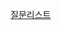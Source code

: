 [질문리스트](https://vivacious-spy-a54.notion.site/Q-A-238adfb0be1680098e2fd4201ff753c7?source=copy_link)
